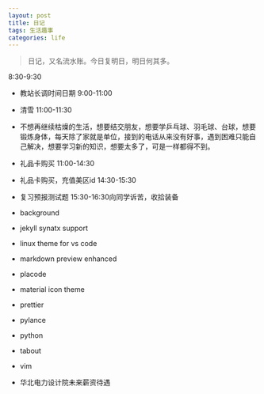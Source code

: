```yaml
---
layout: post
title: 日记
tags: 生活趣事
categories: life
---
```


> 日记，又名流水账。今日复明日，明日何其多。

8:30-9:30
* 教站长调时间日期
9:00-11:00
* 清雪
11:00-11:30
* 不想再继续枯燥的生活，想要结交朋友，想要学乒乓球、羽毛球、台球，想要锻炼身体，每天除了家就是单位，接到的电话从来没有好事，遇到困难只能自己解决，想要学习新的知识，想要太多了，可是一样都得不到。
* 礼品卡购买
11:00-14:30
* 礼品卡购买，充值美区id
14:30-15:30
* 复习预报测试题
15:30-16:30向同学诉苦，收拾装备

* background
* jekyll synatx support
* linux theme for vs code
* markdown preview enhanced
* placode
* material icon theme
* prettier
* pylance
* python
* tabout
* vim

* 华北电力设计院未来薪资待遇